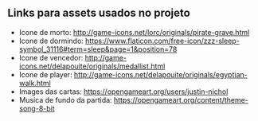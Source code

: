 ## Links para assets usados no projeto

* Icone de morto: http://game-icons.net/lorc/originals/pirate-grave.html
* Icone de dormindo: https://www.flaticon.com/free-icon/zzz-sleep-symbol_31116#term=sleep&page=1&position=78
* Icone de vencedor: http://game-icons.net/delapouite/originals/medallist.html
* Icone de player: http://game-icons.net/delapouite/originals/egyptian-walk.html
* Images das cartas: https://opengameart.org/users/justin-nichol
* Musica de fundo da partida: https://opengameart.org/content/theme-song-8-bit